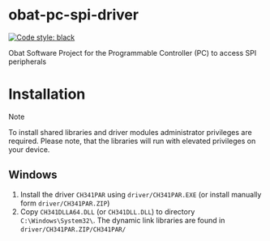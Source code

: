 # obat-pc-spi-driver

[![Code style: black](https://img.shields.io/badge/code%20style-black-000000.svg)](https://github.com/psf/black)

Obat Software Project for the Programmable Controller (PC) to access SPI peripherals

# Installation

> [!NOTE]
> To install shared libraries and driver modules administrator privileges are required.
> Please note, that the libraries will run with elevated privileges on your device.

## Windows

1. Install the driver `CH341PAR` using `driver/CH341PAR.EXE` (or install
   manually form `driver/CH341PAR.ZIP`)
2. Copy `CH341DLLA64.DLL` (or `CH341DLL.DLL`) to directory
   `C:\Windows\System32\`. The dynamic link libraries are found in
   `driver/CH341PAR.ZIP/CH341PAR/`
